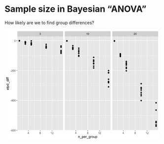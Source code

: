 
<!-- README.md is generated from README.Rmd. Please edit that file -->

# Sample size in Bayesian “ANOVA”

How likely are we to find group differences?

![](README_files/figure-gfm/unnamed-chunk-2-1.png)<!-- -->
